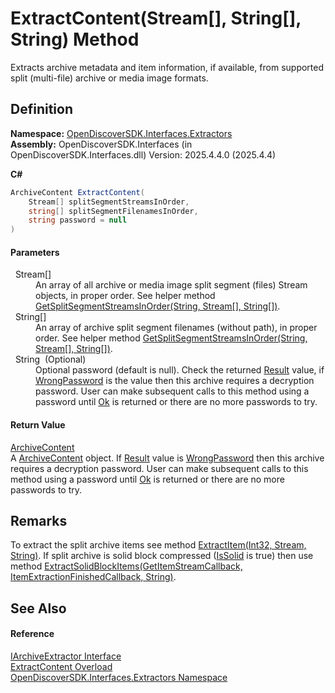 # ExtractContent(Stream[], String[], String) Method


Extracts archive metadata and item information, if available, from supported split (multi-file) archive or media image formats.



## Definition
**Namespace:** <a href="66cb506c-7b83-62d0-4a83-d345a647f76a">OpenDiscoverSDK.Interfaces.Extractors</a>  
**Assembly:** OpenDiscoverSDK.Interfaces (in OpenDiscoverSDK.Interfaces.dll) Version: 2025.4.4.0 (2025.4.4)

**C#**
``` C#
ArchiveContent ExtractContent(
	Stream[] splitSegmentStreamsInOrder,
	string[] splitSegmentFilenamesInOrder,
	string password = null
)
```



#### Parameters
<dl><dt>  Stream[]</dt><dd>An array of all archive or media image split segment (files) Stream objects, in proper order. See helper method <a href="368982df-91a8-7922-3952-56aa6f6da506">GetSplitSegmentStreamsInOrder(String, Stream[], String[])</a>.</dd><dt>  String[]</dt><dd>An array of archive split segment filenames (without path), in proper order. See helper method <a href="368982df-91a8-7922-3952-56aa6f6da506">GetSplitSegmentStreamsInOrder(String, Stream[], String[])</a>.</dd><dt>  String  (Optional)</dt><dd>Optional password (default is null). Check the returned <a href="8071a23b-2b6e-aaa1-4ac1-f60ddf524d75">Result</a> value, if <a href="ff0037ea-a44f-2c8c-d4c2-7a636e133434">WrongPassword</a> is the value then this archive requires a decryption password. User can make subsequent calls to this method using a password until <a href="ff0037ea-a44f-2c8c-d4c2-7a636e133434">Ok</a> is returned or there are no more passwords to try.</dd></dl>

#### Return Value
<a href="e640f8d6-59ed-1039-25c0-f658db539548">ArchiveContent</a>  
A <a href="e640f8d6-59ed-1039-25c0-f658db539548">ArchiveContent</a> object. If <a href="8071a23b-2b6e-aaa1-4ac1-f60ddf524d75">Result</a> value is <a href="ff0037ea-a44f-2c8c-d4c2-7a636e133434">WrongPassword</a> then this archive requires a decryption password. User can make subsequent calls to this method using a password until <a href="ff0037ea-a44f-2c8c-d4c2-7a636e133434">Ok</a> is returned or there are no more passwords to try.

## Remarks
To extract the split archive items see method <a href="bfe60b4a-d6db-4da3-a602-be7d4d8d11b6">ExtractItem(Int32, Stream, String)</a>. If split archive is solid block compressed (<a href="21a19556-7131-cde4-a808-e53aa60ca73b">IsSolid</a> is true) then use method <a href="d6f285a5-6031-1242-10f2-3ce1f0c323d9">ExtractSolidBlockItems(GetItemStreamCallback, ItemExtractionFinishedCallback, String)</a>.

## See Also


#### Reference
<a href="9d2fb8da-9eff-b1d9-e027-a4b2d24993e8">IArchiveExtractor Interface</a>  
<a href="2b6f9e7f-db86-8e45-d065-b0a944d5919d">ExtractContent Overload</a>  
<a href="66cb506c-7b83-62d0-4a83-d345a647f76a">OpenDiscoverSDK.Interfaces.Extractors Namespace</a>  
